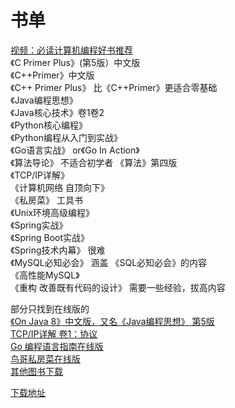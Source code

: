 # 书单
[视频：必读计算机编程好书推荐](https://www.bilibili.com/video/av80660080)  
《C Primer Plus》(第5版）中文版   
《C++Primer》中文版  
《C++ Primer Plus》 比《C++Primer》更适合零基础  
《Java编程思想》  
《Java核心技术》卷1卷2  
《Python核心编程》  
《Python编程从入门到实战》  
《Go语言实战》 or《Go In Action》  
《算法导论》 不适合初学者
《算法》第四版   
《TCP/IP详解》  
《计算机网络 自顶向下》  
《私房菜》 工具书  
《Unix环境高级编程》  
《Spring实战》  
《Spring Boot实战》  
《Spring技术内幕》 很难  
《MySQL必知必会》 涵盖 《SQL必知必会》的内容  
《高性能MySQL》  
《重构 改善既有代码的设计》 需要一些经验，拔高内容  

部分只找到在线版的  
[《On Java 8》中文版，又名《Java编程思想》 第5版](https://github.com/LingCoder/OnJava8)  
[TCP/IP详解 卷1：协议](http://www.52im.net/topic-tcpipvol1.html)  
[Go 编程语言指南在线版](http://tour.studygolang.com/welcome/1)  
[鸟哥私房菜在线版](https://linux.vbird.org/linux_basic/centos7/)  
[其他图书下载](https://www.javaweb.shop/)  

[下载地址](https://pan.baidu.com/s/1nae3nTdZgo-RkpGMWGpWNw)

